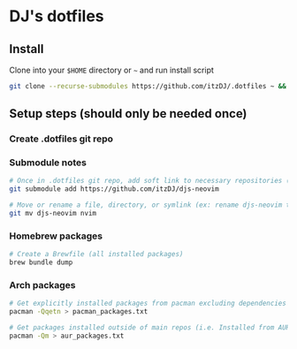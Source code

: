 # DJ's dotfiles

## Install

Clone into your `$HOME` directory or `~` and run install script

```bash
git clone --recurse-submodules https://github.com/itzDJ/.dotfiles ~ && /bin/bash ~/.dotfiles/install.sh
```

## Setup steps (should only be needed once)

### Create .dotfiles git repo

### Submodule notes

```bash
# Once in .dotfiles git repo, add soft link to necessary repositories (ex: nvim)
git submodule add https://github.com/itzDJ/djs-neovim

# Move or rename a file, directory, or symlink (ex: rename djs-neovim to nvim)
git mv djs-neovim nvim
```

### Homebrew packages

```bash
# Create a Brewfile (all installed packages)
brew bundle dump
```

### Arch packages

```bash
# Get explicitly installed packages from pacman excluding dependencies
pacman -Qqetn > pacman_packages.txt

# Get packages installed outside of main repos (i.e. Installed from AUR)
pacman -Qm > aur_packages.txt
```
